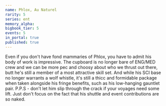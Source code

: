 ```yaml
---
name: Phlox, Au Naturel
rarity: 5
series: ent
memory_alpha:
bigbook_tier: 5
events: 5
in_portal: true
published: true
---
```


Even if you don't have fond mammaries of Phlox, you have to admit his body of work is impressive. The cupboard is no longer bare of ENG/MED crew and we can be more pec and choosy about who we thrust out there, butt he's still a member of a most attractive skill set. And while his SCI base no longer warrants a wolf whistle, it's still a thicc and formidable package when taken alongside his fringe benefits, such as his low-hanging gauntlet pair. P.P.S - don't let him slip through the crack if your voyages need some lift. Just don't focus on the fact that his shuttle and event contributions are so naked.
